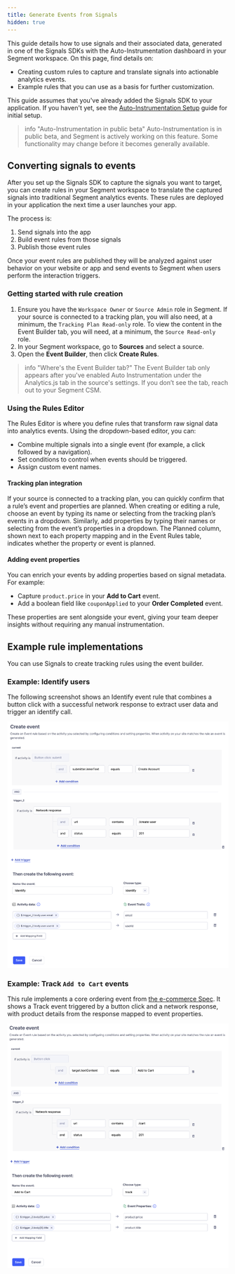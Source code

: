 ```yaml
---
title: Generate Events from Signals
hidden: true
---
```


This guide details how to use signals and their associated data, generated in one of the Signals SDKs with the Auto-Instrumentation dashboard in your Segment workspace. On this page, find details on:

- Creating custom rules to capture and translate signals into actionable analytics events.
- Example rules that you can use as a basis for further customization.

This guide assumes that you've already added the Signals SDK to your application. If you haven't yet, see the [Auto-Instrumentation Setup](/docs/connections/auto-instrumentation/) guide for initial setup.

> info "Auto-Instrumentation in public beta"
> Auto-Instrumentation is in public beta, and Segment is actively working on this feature. Some functionality may change before it becomes generally available.                  

## Converting signals to events

After you set up the Signals SDK to capture the signals you want to target, you can create rules in your Segment workspace to translate the captured signals into traditional Segment analytics events. These rules are deployed in your application the next time a user launches your app.

The process is:
1. Send signals into the app
2. Build event rules from those signals
3. Publish those event rules

Once your event rules are published they will be analyzed against user behavior on your website or app and send events to Segment when users perform the interaction triggers.

### Getting started with rule creation

1. Ensure you have the `Workspace Owner` or `Source Admin` role in Segment. If your source is connected to a tracking plan, you will also need, at a minimum, the `Tracking Plan Read-only` role. To view the content in the Event Builder tab, you will need, at a minimum, the `Source Read-only` role.
2. In your Segment workspace, go to **Sources** and select a source.
3. Open the **Event Builder**, then click **Create Rules**.

> info "Where's the Event Builder tab?"
> The Event Builder tab only appears after you've enabled Auto Instrumentation under the Analytics.js tab in the source's settings. If you don’t see the tab, reach out to your Segment CSM.

### Using the Rules Editor

The Rules Editor is where you define rules that transform raw signal data into analytics events. Using the dropdown-based editor, you can:

- Combine multiple signals into a single event (for example, a click followed by a navigation).
- Set conditions to control when events should be triggered.
- Assign custom event names.

#### Tracking plan integration

If your source is connected to a tracking plan, you can quickly confirm that a rule’s event and properties are planned. When creating or editing a rule, choose an event by typing its name or selecting from the tracking plan’s events in a dropdown. Similarly, add properties by typing their names or selecting from the event’s properties in a dropdown. The Planned column, shown next to each property mapping and in the Event Rules table, indicates whether the property or event is planned.

#### Adding event properties

You can enrich your events by adding properties based on signal metadata. For example:

- Capture `product.price` in your **Add to Cart** event.
- Add a boolean field like `couponApplied` to your **Order Completed** event.

These properties are sent alongside your event, giving your team deeper insights without requiring any manual instrumentation.

<!-- PW, 6 August 2025: Commenting this section out for now
#### Preview your event rule

To verify that a rule is working as expected, you don't need to enter a cycle of creating and updating the rule, generating signals, then checking the source debugger for the generated event. As you create, edit, or view a rule, you can preview it in real time against the current signal buffer to see which signals match and what the resulting event will look like. Event properties are mapped to the values found in the matched signals, and complete matches are grouped by anonymous ID.

The Rules Editor also lets you test your rules with recent signals to verify that they produce the data you need before you deploy. 

The following example tracks all Screen events:

```javascript
function screenCall(currentSignal) {
  if (currentSignal.type == SignalType.Navigation && currentSignal.data.action == NavigationAction.Entering) {
    analytics.screen(currentSignal.data.screen, null, null)
  }
}

function processSignal(signal) {
	screenCall(signal)
}
```

-->

<!-- PW, 6 August 2025: Also commenting the Signal definitions page out on PM request
## Signal definitions

Signals come in various types, each associated with specific data that you can use to create analytics events. This section contains code samples that detail each signal type. Because Segment has standardized these definitions across both the Signals-Swift and Signals-Kotlin libraries, they're useful when you create rules in your Segment workspace.

### Base signal

The Base Signal serves as the foundation for all other signal types. It's defined by the `RawSignal<T>` interface, where `T` represents the data type associated with the signal.

This interface ensures that every signal inherits essential properties:

```java
interface RawSignal<T> {
    var anonymousId: String    // 
    var type: SignalType       // Specifies the signal category.
    var timestamp: String      // The exact time when the signal was generated.
    var index: Int             // An integer representing the signal's position.
    var data: T                // The specific data of type `T` associated with the signal.
}
```

### Signal Types

The Signal Type `enum` defines the different types of signals the SDK can collect:

```java
enum SignalType {
    Interaction,      // User interactions like clicks or touches.
    Navigation,       // Navigation events.
    Network,          // Network requests and responses.
    LocalData,        // Data loaded from local or other external sources.
    Instrumentation,  // Events generated from Segment Track/Screen/... events.
    UserDefined       // Custom events defined by the user.
}
```

### Interaction signals

The SDK collects Interaction signals when you enable one of the `UIAutoSignal` options, like `useSwiftUIAutoSignal: true`. These signals primarily track user interactions with UI components:

```java
class InteractionData {
    var component: String // The type of UI component interacted with, like "Button" or "Image".
    var title: String?    // Optional title of the component, if applicable.
    var data: Object?     // Additional data related to the interaction, if any.
}

class InteractionSignal extends RawSignal<InteractionData> {
    type = SignalType.UIInteraction // Sets the signal type to UI Interaction.
}
```

### Navigation signals

The SDK collects Navigation signals when you enable one of the `UIAutoSignal` options, like `useSwiftUIAutoSignal: true`. These signals are generated when a user interacts with navigation components in your application's UI, giving you insight into how users move through and interact with your application:

```java
enum NavigationAction {
    Forward,    // Navigation to the next item or page
    Backward,   // Navigation to the previous item or page
    Modal,      // Opening a modal window
    Entering,   // Entering a new screen 
    Leaving,    // Leaving a screen 
    Page,       // Navigation involving a full page
    Popup       // Interaction with a popup
}

class NavigationData {
    var action: NavigationAction // The type of navigation action performed.
    var screen: String           // The screen or component name involved in the navigation.
}

class NavigationSignal extends RawSignal<NavigationData> {
    type = SignalType.Navigation // Sets the signal type to Navigation.
}
```

### Network signals

The SDK collects Network signals when you enable the `useNetworkAutoSignal` option in your Signals Configuration, like `useNetworkAutoSignal: true`. These signals are generated when your application makes network requests:

```java
enum NetworkAction {
    Request,  // A network request is made.
    Response  // A response is received.
}

class NetworkData {
    var action: NetworkAction // The type of network action, either Request or Response.
    var url: String           // The URL involved in the network action.
    var statusCode: Int?      // The HTTP status code of the response, if applicable.
    var data: Object?         // Additional data associated with the network action.
}

class NetworkSignal extends RawSignal<NetworkData> {
    type = SignalType.Network // Sets the signal type to Network.
}
```

### Local Data signals

The SDK collects Local Data Signals when data gets loaded from local soures, like SQLite databases or local caches. These signals help track how your application manages local data:

```java
enum LocalDataAction {
    Loaded,    // Data was loaded from a local source.
    Updated,   // Existing data was updated.
    Saved,     // New data was saved locally.
    Deleted,   // Data was deleted from a local source.
    Undefined  // Any other unspecified local data action.
}

class LocalData {
    var action: LocalDataAction // The type of action performed on the local data.
    var identifier: String      // A unique identifier for the data, like "Loaded User Info".
    var data: Object?           // Additional details or data associated with the action.
}

class LocalDataSignal extends RawSignal<LocalData> {
    type = SignalType.LocalData // Sets the signal type to LocalData.
}
```

### Instrumentation signals

The SDK collects Instrumentation Signals when [traditional Segment analytics events](/docs/connections/spec/) are invoked:

```java
enum EventType {
    Track,    // 
    Screen,   // 
    Identify, // 
    Group,    // 
    Alias,    // 
    Unknown   // Any other unspecified event type.
}

class InstrumentationData {
    type: EventType      // The type of Segment event.
    rawEvent: Object?    // Additional details of the event.
}

class InstrumentationSignal extends RawSignal<InstrumentationData> {
    type = SignalType.Instrumentation // Sets the signal type to Instrumentation.
}
```

### User-defined signals

You can also define your own signals. Use the following example as an implementation guideline:

```java
interface MyCustomData {
    var event: String  // A custom event description or identifier.
}

class MyCustomSignal extends RawSignal<MyCustomData> {
    type = SignalType.UserDefined // Sets the signal type to User Defined.
}
```



-->
## Example rule implementations

You can use Signals to create tracking rules using the event builder. 

### Example: Identify users

The following screenshot shows an Identify event rule that combines a button click with a successful network response to extract user data and trigger an identify call.

![Identify event rule combining UI and network triggers](images/signals_identify_event.png)



<!-- PW: more commenting out>

Building off of the screen tracking example, you could create a rule that identifies users:

```javascript
function detectIdentify(currentSignal) {
    var loginType;
    
    // Check if the signal is related to network activity on a login URL
    if (currentSignal.type == SignalType.Network && currentSignal.data.url.includes("login")) {
        loginType = "login";
    }
    
    // If a login type was detected, identify the user
    if (loginType) {
        var traits = new Object();
        traits.loggedIn = true; // Set user status to logged in
        let loginData = currentSignal.data.data.content; // Extract login data from the signal
        traits.userName = loginData.userName; // Capture the user's name

        if (loginType === "login") {
            var userId = loginData.userId; // Get userID from login data
            analytics.identify(userId, traits); // Identify the user with the Identify call
        } 
    }
}

//...other functions

function processSignal(signal) {
	//...other functions
	detectIdentify(signal); // Process the Identify call based on incoming signals
}
```
-->

### Example: Track `Add to Cart` events

This rule implements a core ordering event from [the e-commerce Spec](/docs/connections/spec/ecommerce/v2/#core-ordering-overview). It shows a Track event triggered by a button click and a network response, with product details from the response mapped to event properties.

![Track event rule for Add to Cart using button click and network response](images/signals_track_event.png)

<!-- PW: even more commenting out

```javascript
function trackAddToCart(currentSignal) {
    // Check if the signal is an interaction with the "Add To Cart" button
    if (currentSignal.type == SignalType.Interaction && currentSignal.data.title == "Add To Cart") {
        var properties = new Object(); // Initialize an object to store event properties
        
        // Find the network response signal for additional data
        let network = signals.find(currentSignal, SignalType.Network, (signal) => {
            return signal.data.action === NetworkAction.Response;
        });

        if (network) {
            // Extract and assign product details from the network response
            properties.price = network.data.data.content.price; // Product price
            properties.currency = network.data.data.content.currency ?? "USD"; // Currency, defaulting to USD if undefined
            properties.productId = network.data.data.content.id; // Product ID
            properties.productName = network.data.data.content.title; // Product name
        }
        
        // Track the "Add To Cart" event with the defined properties
        analytics.track(currentSignal.data.title, properties);
    }
}

//...other functions

function ProcessSignals(signal) {
    //...other functions
    trackAddToCart(signal); // Process the "Add To Cart" tracking based on incoming signals
}
```
-->
